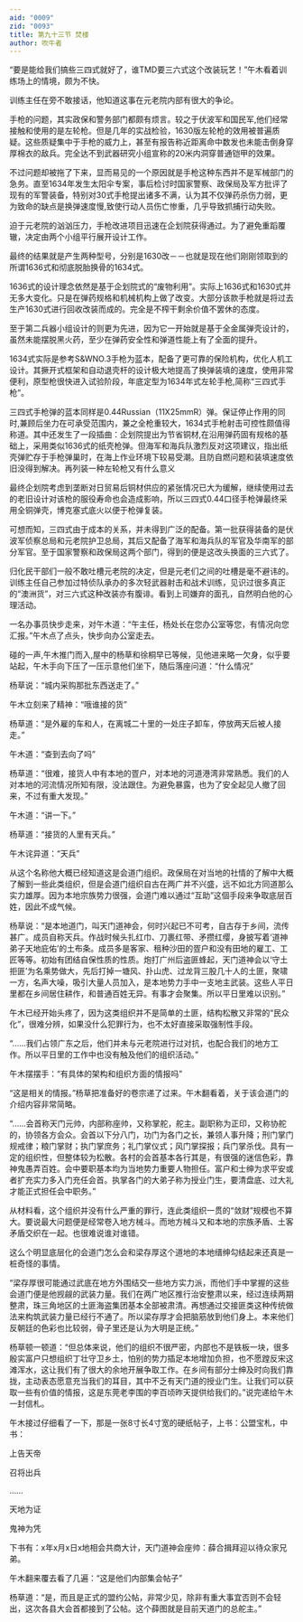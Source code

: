 ```yaml
---
aid: "0009"
zid: "0093"
title: 第九十三节 焚楼
author: 吹牛者
---
```


“要是能给我们搞些三四式就好了，谁TMD要三六式这个改装玩艺！”午木看着训练场上的情境，颇为不快。

训练主任在旁不敢接话，他知道这事在元老院内部有很大的争论。

手枪的问题，其实政保和警务部门都颇有烦言。较之于伏波军和国民军,他们经常接触和使用的是左轮枪。但是几年的实战检验，1630版左轮枪的效用被普遍质疑。这些质疑集中于手枪的威力上，甚至有报告称近距离命中数发也未能击倒身穿厚棉衣的敌兵。完全达不到武器研究小组宣称的20米内洞穿普通铠甲的效果。

不过问题却被拖了下来，显而易见的一个原因就是手枪这种东西并不是军械部门的急务。直至1634年发生太阳伞专案，事后检讨时国家警察、政保局及军方批评了现有的军警装备，特别对30式手枪提出诸多不满，认为其不仅弹药杀伤力弱，更为致命的缺点是换弹速度慢,致使行动人员伤亡惨重，几乎导致抓捕行动失败。



迫于元老院的汹汹压力，手枪改进项目迅速在企划院获得通过。为了避免重蹈覆辙，决定由两个小组平行展开设计工作。

最终的结果就是产生两种型号，分别是1630改－－也就是现在他们刚刚领取到的所谓1636式和彻底脱胎换骨的1634式。

1636式的设计理念依然是基于企划院式的“废物利用”。实际上1636式和1630式并无多大变化。只是在弹药规格和机械机构上做了改变。大部分该款手枪就是将过去生产1630式进行回收改装而成的。完全是不榨干剩余价值不罢休的态度。

至于第二兵器小组设计的则更为先进，因为它一开始就是基于全金属弹壳设计的，虽然未能摆脱黑火药，至少在弹药安全性和弹道性能上有了全面的提升。

1634式实际是参考S&WNO.3手枪为蓝本，配备了更可靠的保险机构，优化人机工设计。其撅开式框架和自动退壳杆的设计极大地提高了换弹装填的速度，使用非常便利，原型枪很快进入试验阶段，年底定型为1634年式左轮手枪,简称“三四式手枪”。

三四式手枪弹的蓝本同样是0.44Russian（11X25mmR）弹。保证停止作用的同时,兼顾后坐力在可承受范围内，兼之全枪重较大，1634式手枪射击可控性颇值得称道。其中还发生了一段插曲：企划院提出为节省铜材,在沿用弹药固有规格的基础上，采用类似1636式的纸壳枪弹。但海军和海兵队激烈反对这项建议，指出纸壳弹贮存于手枪弹巢时，在海上作业环境下较易受潮。且防自燃问题和装填速度依旧没得到解决。再列装一种左轮枪又有什么意义

最终企划院考虑到垄断对日贸易后铜材供应的紧张情况已大为缓解，继续使用过去的老旧设计对该枪的服役寿命也会造成影响，所以三四式0.44口径手枪弹最终采用全铜弹壳，博克塞式底火以便于枪弹复装。

可想而知，三四式由于成本的关系，并未得到广泛的配备。第一批获得装备的是伏波军侦察总局和元老院护卫总局，其后又配备了海军和海兵队的军官及华南军的部分军官。至于国家警察和政保局这两个部门，得到的便是这改头换面的三六式了。

归化民干部们一般不敢吐槽元老院的决定，但是元老们之间的吐槽是毫不避讳的。训练主任自己参加过特侦队承办的多次轻武器射击和战术训练，见识过很多真正的“澳洲货”，对三六式这种改装亦有腹诽。看到上司嫌弃的面孔，自然明白他的心理活动。

一名办事员快步走来，对午木道：“午主任，杨处长在您办公室等您，有情况向您汇报。”午木点了点头，快步向办公室走去。

碰的一声,午木推门而入,屋中的杨草和徐桐早已等候，见他进来略一欠身，似乎要站起，午木手向下压了一压示意他们坐下，随后落座问道：“什么情况”

杨草说：“城内采购那批东西送走了。”

午木立刻来了精神：“哦谁接的货”

杨草道：“是外雇的车和人，在离城二十里的一处庄子卸车，停放两天后被人接走。”

午木道：“查到去向了吗”

杨草道：“很难，接货人中有本地的疍户，对本地的河道港湾非常熟悉。我们的人对本地的河流情况所知有限，没法跟住。为避免暴露，也为了安全起见人撤了回来，不过有重大发现。”

午木道：“讲一下。”

杨草道：“接货的人里有天兵。”

午木诧异道：“天兵”

从这个名称他大概已经知道这是会道门组织。政保局在对当地的社情的了解中大概了解到一些此类组织，但是会道门组织自古在两广并不兴盛，远不如北方同道那么实力雄厚。因为本地宗族势力很强，会道门难以通过“互助”这個手段来争取底层百姓，因此不成气候。

杨草说：“是本地道门，叫天门道神会，何时兴起已不可考，自古存于乡间，流传甚广。成员自称天兵。作战时候头扎红巾、刀裹红带、矛攒红缨，身披写着‘道神弟子天地庇佑’的土布条。成员多是客家、租种沙田的疍户和没有田地的雇工、工匠等等。初始有团结自保性质的性质。炮打广州后盗匪蜂起，天门道神会以‘守土拒匪’为名乘势做大，先后打掉一塘风、扑山虎、过龙背三股几十人的土匪，聚啸一方，名声大噪，吸引大量人员加入，是本地势力手中一支地主武装。这些人平日里都在乡间居住耕作，和普通百姓无异。有事才会聚集。所以平日里难以识别。”

午木已经开始头疼了，因为这类组织并不是简单的土匪，结构松散又非常的“民众化”，很难分辨，如果没什么犯罪行为，也不太好直接采取强制性手段。

“……我们占领广东之后，他们并未与元老院进行过对抗，也配合我们的地方工作。所以平日里的工作中也没有触及他们的组织活动。”

午木摆摆手：“有具体的架构和组织方面的情报吗”

“这是相关的情报。”杨草把准备好的卷宗递了过来。午木翻看着，关于该会道门的介绍内容非常简略。

“……会首称天门元帅，内部称座帅，又称掌舵，舵主。副职称为正印，又称协舵的，协领各方会众。会首以下分八门，功门为各门之长，兼领人事升降；刑门掌门规戒律；粮门掌财；执门掌庶务；礼门掌仪式；风门掌探报；兵门掌杀伐。具有一定的组织性，但整体较为松散。各村的会首基本各行其是，有很强的迷信色彩，靠神鬼愚弄百姓。会中要职基本均为当地势力重要人物担任。富户和士绅为求平安或者扩充实力多入门充任会首。执掌各门的大弟子称为授业门生，要清盘底、过大礼才能正式担任会中职务。”

从材料看，这个组织并没有什么严重的罪行，连此类组织一贯的“敛财”规模也不算大。要说最大问题便是经常卷入地方械斗。而地方械斗又和本地的宗族矛盾、土客矛盾交织在一起。也很难说谁对谁错。

这么个明显底层化的会道门怎么会和梁存厚这个道地的本地缙绅勾结起来还真是一桩奇怪的事情。

“梁存厚很可能通过武底在地方外围结交一些地方实力派，而他们手中掌握的这些会道门便是他觊觎的武装力量。我们在两广地区推行治安整肃以来，经过连续两期整肃，珠三角地区的土匪海盗集团基本全部被肃清。再想通过交接匪类这种传统做法来构筑武装力量已经行不通了。所以梁存厚才会把脑筋放到他们身上。本来他们反朝廷的色彩也比较弱，骨子里还是认为大明是正统。”

杨草顿一顿道：“但总体来说，他们的组织不很严密，内部也不是铁板一块，很多殷实富户只想组织丁壮守卫乡土，怕别的势力插足本地增加负担，也不愿蹚反宋这滩浑水，这让我们有了很大的余地开展争取工作。在乡间有部分士绅及时向我们靠拢，主动表态愿意充当我们的耳目，其中不乏有天门道的授业门生。让我们可以获取一些有价值的情报，这是东莞老李围的李百顷昨天提供给我们的。”说完递给午木一封信札。

午木接过仔细看了一下，那是一张8寸长4寸宽的硬纸帖子，上书：公盟宝札，中书：

上告天帝

召将出兵

……

天地为证

鬼神为凭

下书有：x年x月x日x地相会共商大计，天门道神会座帅：薛合揖拜迎以待众家兄弟。

午木翻来覆去看了几遍：“这是他们内部集会帖子”

杨草道：“是，而且是正式的盟约公帖，非常少见，除非有重大事宜否则不会轻出，这次各县大会首都接到了公帖。这个薛图就是目前天道门的总舵主。”

